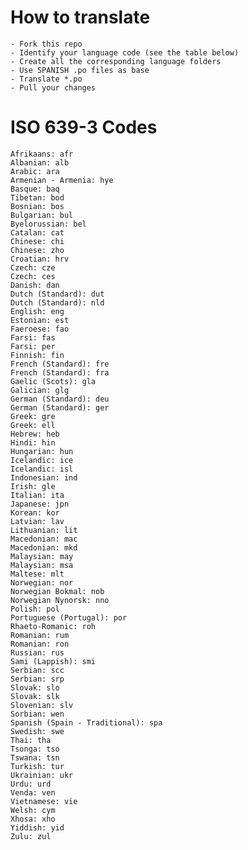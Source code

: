 # How to translate
    - Fork this repo
    - Identify your language code (see the table below)
    - Create all the corresponding language folders
    - Use SPANISH .po files as base
    - Translate *.po
    - Pull your changes


# ISO 639-3 Codes
    Afrikaans: afr
    Albanian: alb
    Arabic: ara
    Armenian - Armenia: hye
    Basque: baq
    Tibetan: bod
    Bosnian: bos
    Bulgarian: bul
    Byelorussian: bel
    Catalan: cat
    Chinese: chi
    Chinese: zho
    Croatian: hrv
    Czech: cze
    Czech: ces
    Danish: dan
    Dutch (Standard): dut
    Dutch (Standard): nld
    English: eng
    Estonian: est
    Faeroese: fao
    Farsi: fas
    Farsi: per
    Finnish: fin
    French (Standard): fre
    French (Standard): fra
    Gaelic (Scots): gla
    Galician: glg
    German (Standard): deu
    German (Standard): ger
    Greek: gre
    Greek: ell
    Hebrew: heb
    Hindi: hin
    Hungarian: hun
    Icelandic: ice
    Icelandic: isl
    Indonesian: ind
    Irish: gle
    Italian: ita
    Japanese: jpn
    Korean: kor
    Latvian: lav
    Lithuanian: lit
    Macedonian: mac
    Macedonian: mkd
    Malaysian: may
    Malaysian: msa
    Maltese: mlt
    Norwegian: nor
    Norwegian Bokmal: nob
    Norwegian Nynorsk: nno
    Polish: pol
    Portuguese (Portugal): por
    Rhaeto-Romanic: roh
    Romanian: rum
    Romanian: ron
    Russian: rus
    Sami (Lappish): smi
    Serbian: scc
    Serbian: srp
    Slovak: slo
    Slovak: slk
    Slovenian: slv
    Sorbian: wen
    Spanish (Spain - Traditional): spa
    Swedish: swe
    Thai: tha
    Tsonga: tso
    Tswana: tsn
    Turkish: tur
    Ukrainian: ukr
    Urdu: urd
    Venda: ven
    Vietnamese: vie
    Welsh: cym
    Xhosa: xho
    Yiddish: yid
    Zulu: zul